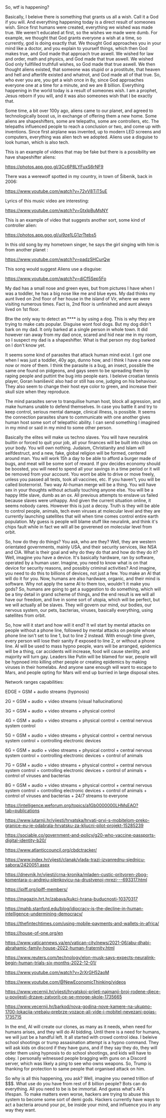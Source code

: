 So, wtf is happening?

Basically, I beleive there is something that grants us all a wish. Call it a God if you will. And everything happening today is a direct result of someones wish.
Since first humans were created, everything we wished was made true. We weren't educated at first, so the wishes we made were dumb.
For example, we thought that God grants everyone a wish at a time, so currently, god is doing exactly that.
We thought God approaches you in your mind like a doctor, and you explain to yourself things, which then God makes true, and God made that approach true aswell.
We wished for law and order, math and physics, and God made that true aswell.
We wished God only fullfilled truthfull wishes, so God made that true aswell.
We then thought aliens existed, that someone was stupid or a prostitute, that heaven and hell and afterlife existed and whatnot, and God made all of that true.
So, who ever you are, you get a wish once in 8y, since God approaches everyone one at a time for a minute, and we are 8 billion.
Everything happening in the world today is a result of someones wish. I am a prophet, Jesus reborn if you will, and it was also someones wish that I be exactly that.




Some time, a bit over 100y ago, aliens came to our planet, and agreed to technologically boost us, in exchange of offering them a new home.
Some aliens are shapeshifters, some are telepaths, some are controllers, etc. The telepaths influenced people to reach a conclusion or two,
and come up with inventions. Since first airplane was invented, up to modern LED screens and computers, everything was alien tech we adopted.
Aliens use a disguise to look human, which is also tech.

This is an example of videos that may be fake but there is a possibility we have shapeshifter aliens:

https://photos.app.goo.gl/3Cc6P8LYFuxS6rNF9

There was a werewolf spotted in my country, in town of Šibenik, back in 2006:

https://www.youtube.com/watch?v=72vV8TiT5uE

Lyrics of this music video are interesting:

https://www.youtube.com/watch?v=GtxlpBuMsNY

This is an example of video that suggests another sort, some kind of controller alien:

https://photos.app.goo.gl/ui9ze1LG1zrTtebs5

In this old song by my hometown singer, he says the girl singing with him is from another planet :

https://www.youtube.com/watch?v=padzSHCurQw

This song would suggest Aliens use a disguise:

https://www.youtube.com/watch?v=diCf5Sep5Fo

My dad has a small nose and green eyes, but from pictures I have when I was a toddler, he has a big nose like me and blue eyes. My dad thinks
my aunt lived on 2nd floor of her house in the island of Vir, where we were visiting numerous times. Fact is, 2nd floor is unfinished and aunt
always lived on 1st floor. 

Btw the only way to detect an **** is by using a dog. This is why they are trying to make cats popular. Disguise wont fool dogs.
But my dog didn't bark on my dad. It only barked at a single person in whole town. It did however ran away from my
dad once, scared and hid near me in my room, so I suspect my dad is a shapeshifter. What is that person my dog barked on I don't know yet.

It seems some kind of parasites that attack human mind exist. I got one when I was just a toddler, 40y ago, dunno how, and I think I have a new one now or more of them.
I think the parasite is a bug, an insect, possible the same one found on pidgeons, and gays seem to be spreading them by raping people and puttint the bug into
people ears. I beleive croatian tennis player, Goran Ivanišević also had or still has one, judging on his behaviour.
They also seem to change their host eye color to green, and increase their skull size when they reproduce.

The mind parasites serve to tranquilise human host, block all agression, and make humans unable to defend themselves.
In case you battle it and try to keep control, serious mental damage, clinical illness, is possible.
It seems the connection parasites share to communicate with one another gives human host some sort of telepathic ability. 
I can send something I imagined in my mind or said in my mind to some other person.

Basically the elites will make us techno slaves.
You will have neuralink builtin or forced to quit your job, all your finances will be built into chips on your body. You will own nothing.
Judaism, Christianity and Islam will selfdestruct, and a new, fake, global religion will be formed, centered around man.
You will work 15h a day to be able to afford a burger made of bugs, and meat will be some sort of reward.
If gov decides economy should be boosted, you will need to spend all your savings in a time period or it will be removed from your account.
You wont be able to drive or move freely, unless you passed all tests, took all vaccines, etc. If you haven't, you will be called bioterrorist.
Two way AI-human merge will be a thing. You will have sex in your thoughts without actually touching anyone else.
You will be a happy little slave, dumb as an ox. All previous attempts to enslave us failed because slaves were unhappy. 
And given the current situation online, it seems nobody cares.
However this is just a decoy. Truth is they will be able to control people, animals, tech even viruses at molecular level and they are currently
launching satellites that will when time comes control entire earth population. My guess is people will blame stuff like neuralink, and
think it's chips fault while in fact we will all be goverened on molecular level from orbit.

So, how do they do things? You ask, who are they? Well, they are western orientated governments, mainly USA, and their security services, like NSA and CIA.
What is their goal and why do they do that and how do they do it? Well, imagine you have a device. It's basically hardware, ran by software, operated by a human user.
Imagine, you need to know what is on that device for security reasons, and possibly criminal activities? And imagine, you need to do this to billions of devices, not just a few.
You make an AI that will do it for you. Now, humans are also hardware, organic, and their mind is software. Why not apply the same AI to them too, wouldn't it make you gods?
So, humans are going to get a suggestion to do something, which will be a tiny detail in grand scheme of things, and the end result is we will all have our freedom, and live
in some sort of utopia, which will be perfect, but we will actually all be slaves. They will govern our mind, our bodies, our nervous system, our pets, bacterias, viruses,
basically everything, using satellites from orbit.

So, how will it start and how will it end?
It wil start by mental attacks on people without a phone line, followed by mental attacks on people whose phone line isn't set to line 1, but to line 2 instead.
With enough time given, every person will lose their sanity if exposed to line 2, or without a phone line. 
AI will be used to mass hypno people, wars will be arranged, epidemics will be a thing, car accidents will increase, food will cause sterility, and majority will turn gay.
Leaders like Putin will be blamed for war, people will be hypnoed into killing other people or creating epidemics by making viruses in their homelabs.
And anyone sane enough will want to escape to Mars, and people opting for Mars will end up burried in large disposal sites.

Network ranges capabilities:

EDGE = GSM + audio streams (hypnosis)

2G = GSM + audio + video streams (visual hallucinations)

3G = GSM + audio + video streams + physical control

4G = GSM + audio + video streams + physical control + central nervous system control

5G = GSM + audio + video streams + physical control + central nervous system control + controlling electronic devices 

6G = GSM + audio + video streams + physical control + central nervous system control + controlling electronic devices + control of animals

7G = GSM + audio + video streams + physical control + central nervous system control + controlling electronic devices + control of animals + control of viruses and bacterias

8G = GSM + audio + video streams + physical control + central nervous system control + controlling electronic devices + control of animals + control of viruses and bacterias + 24/7 streams to everyone

https://intelligence.weforum.org/topics/a1Gb0000000LHMsEAO?tab=publications

https://www.jutarnji.hr/vijesti/hrvatska/hrvati-prvi-s-mobitelom-preko-granice-eu-je-odabrala-hrvatsku-za-kljucni-pilot-projekt-15285239

https://sociable.co/government-and-policy/g20-who-vaccine-passports-digital-identity-b20/

https://www.atlanticcouncil.org/cbdctracker/

https://www.index.hr/vijesti/clanak/vlada-trazi-izvanrednu-sjednicu-sabora/2420051.aspx

https://dnevnik.hr/vijesti/crna-kronika/mladen-custic-pritvoren-zbog-komentara-o-andreju-plenkovicu-na-drustvenoj-mrezi---693317.html

https://ipiff.org/ipiff-members/

https://magazin.hrt.hr/zabava/kukci-hrana-buducnosti-10370317

https://mahb.stanford.edu/blog/idiocracy-is-the-decline-in-human-intelligence-undermining-democracy/

https://thefintechtimes.com/using-mobile-payments-and-wallets-in-africa/

https://house-of-one.org/en

https://www.vaticannews.va/en/vatican-city/news/2021-06/abu-dhabi-abrahamic-family-house-2022-human-fraternity.html

https://www.reuters.com/technology/elon-musk-says-expects-neuralink-begin-human-trials-six-months-2022-12-01/

https://www.youtube.com/watch?v=2rXrGH52aoM

https://www.youtube.com/@NewEconomicThinking/videos

https://www.vecernji.hr/vijesti/hrvatskoj-prijeti-najmanji-broj-rodene-djece-u-povijesti-drzave-zatvorit-ce-se-mnoge-skole-1735665

https://www.vecernji.hr/barkod/nova-godina-nove-kamere-na-ukupno-1700-lokacija-vrebaju-prebrze-vozace-ali-vide-i-mobitel-nevezani-pojas-1735715


In the end, AI will create our clones, as many as it needs, when need for humans arises, and they will do AI bidding.
Until there is a need for humans, we will just be a handful left. It all started with crowd control idea. I beleive school shootings or trump assasination attempt is a hypno command. 
They will ask kids on discord if they have guns, and if they say they do, they will order them using hypnosis to do school shootings, and kids will have to obey. 
I personally witnessed people bragging with guns on a Discord server, which was likely a ping to see who owns weapons.
So, Trump is thanking for protection to same people that organised attack on him.

So why is all this happening, you ask? Well, imagine you owned trillion of $$$. What use do you have from rest of 8 billion people? Bots can do everything.
All you need to be is be immortal. And guess what's AI's lifespan. To make matters even worse, hackers are trying to abuse this system to become some sort of demi gods.
Hackers currently have ways to act a bacteria around your pc, be inside your mind, and influence you in any way they want.
